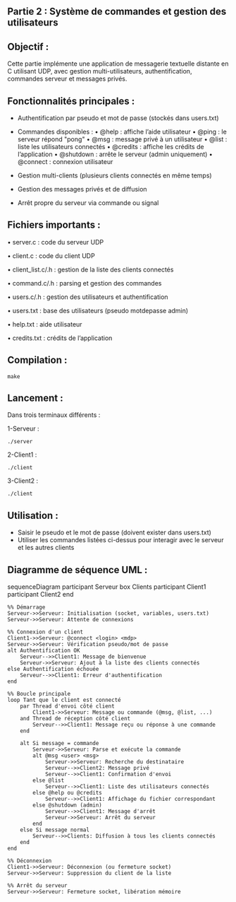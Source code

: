 ## Partie 2 : Système de commandes et gestion des utilisateurs

## Objectif :

Cette partie implémente une application de messagerie textuelle distante en C utilisant UDP, avec gestion multi-utilisateurs, authentification, commandes serveur et messages privés.

## Fonctionnalités principales :

- Authentification par pseudo et mot de passe (stockés dans users.txt)

- Commandes disponibles :
• @help : affiche l’aide utilisateur
• @ping : le serveur répond "pong"
• @msg <user> <msg> : message privé à un utilisateur
• @list : liste les utilisateurs connectés
• @credits : affiche les crédits de l’application
• @shutdown : arrête le serveur (admin uniquement)
• @connect <login> <mdp> : connexion utilisateur

- Gestion multi-clients (plusieurs clients connectés en même temps)

- Gestion des messages privés et de diffusion

- Arrêt propre du serveur via commande ou signal

## Fichiers importants :

• server.c : code du serveur UDP

• client.c : code du client UDP

• client_list.c/.h : gestion de la liste des clients connectés

• command.c/.h : parsing et gestion des commandes

• users.c/.h : gestion des utilisateurs et authentification

• users.txt : base des utilisateurs (pseudo motdepasse admin)

• help.txt : aide utilisateur

• credits.txt : crédits de l’application

## Compilation :
```
make
```
## Lancement :

Dans trois terminaux différents :

1-Serveur :
```
./server
```
2-Client1 : 
```
./client
```
3-Client2 : 
```
./client
```
## Utilisation :

- Saisir le pseudo et le mot de passe (doivent exister dans users.txt)
- Utiliser les commandes listées ci-dessus pour interagir avec le serveur et les autres clients

## Diagramme de séquence UML :

sequenceDiagram
    participant Serveur
    box Clients
        participant Client1
        participant Client2
    end

    %% Démarrage
    Serveur->>Serveur: Initialisation (socket, variables, users.txt)
    Serveur->>Serveur: Attente de connexions

    %% Connexion d'un client
    Client1->>Serveur: @connect <login> <mdp>
    Serveur->>Serveur: Vérification pseudo/mot de passe
    alt Authentification OK
        Serveur-->>Client1: Message de bienvenue
        Serveur->>Serveur: Ajout à la liste des clients connectés
    else Authentification échouée
        Serveur-->>Client1: Erreur d'authentification
    end

    %% Boucle principale
    loop Tant que le client est connecté
        par Thread d'envoi côté client
            Client1->>Serveur: Message ou commande (@msg, @list, ...)
        and Thread de réception côté client
            Serveur-->>Client1: Message reçu ou réponse à une commande
        end

        alt Si message = commande
            Serveur->>Serveur: Parse et exécute la commande
            alt @msg <user> <msg>
                Serveur->>Serveur: Recherche du destinataire
                Serveur-->>Client2: Message privé
                Serveur-->>Client1: Confirmation d'envoi
            else @list
                Serveur-->>Client1: Liste des utilisateurs connectés
            else @help ou @credits
                Serveur-->>Client1: Affichage du fichier correspondant
            else @shutdown (admin)
                Serveur-->>Client1: Message d'arrêt
                Serveur->>Serveur: Arrêt du serveur
            end
        else Si message normal
            Serveur-->>Clients: Diffusion à tous les clients connectés
        end
    end

    %% Déconnexion
    Client1->>Serveur: Déconnexion (ou fermeture socket)
    Serveur->>Serveur: Suppression du client de la liste

    %% Arrêt du serveur
    Serveur->>Serveur: Fermeture socket, libération mémoire
